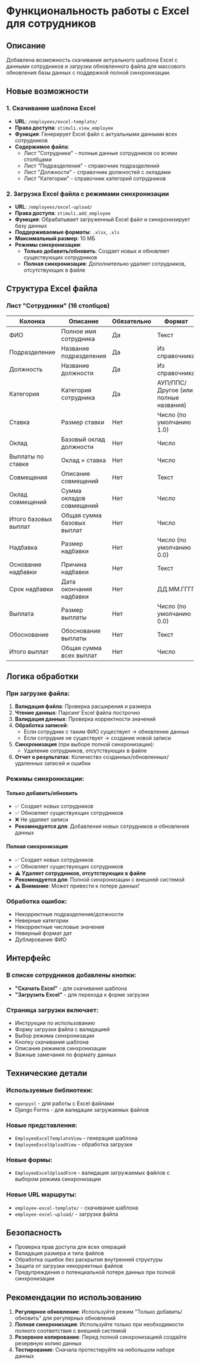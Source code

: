 # Функциональность работы с Excel для сотрудников

## Описание

Добавлена возможность скачивания актуального шаблона Excel с данными сотрудников и загрузки обновленного файла для массового обновления базы данных с поддержкой полной синхронизации.

## Новые возможности

### 1. Скачивание шаблона Excel
- **URL**: `/employees/excel-template/`
- **Права доступа**: `stimuli.view_employee`
- **Функция**: Генерирует Excel файл с актуальными данными всех сотрудников
- **Содержимое файла**:
  - Лист "Сотрудники" - полные данные сотрудников со всеми столбцами
  - Лист "Подразделения" - справочник подразделений
  - Лист "Должности" - справочник должностей с окладами
  - Лист "Категории" - справочник категорий сотрудников

### 2. Загрузка Excel файла с режимами синхронизации
- **URL**: `/employees/excel-upload/`
- **Права доступа**: `stimuli.add_employee`
- **Функция**: Обрабатывает загруженный Excel файл и синхронизирует базу данных
- **Поддерживаемые форматы**: `.xlsx`, `.xls`
- **Максимальный размер**: 10 МБ
- **Режимы синхронизации**:
  - **Только добавить/обновить**: Создает новых и обновляет существующих сотрудников
  - **Полная синхронизация**: Дополнительно удаляет сотрудников, отсутствующих в файле

## Структура Excel файла

### Лист "Сотрудники" (16 столбцов)
| Колонка | Описание | Обязательно | Формат | Редактируемо |
|---------|----------|-------------|---------|--------------|
| ФИО | Полное имя сотрудника | Да | Текст | ✅ |
| Подразделение | Название подразделения | Да | Из справочника | ✅ |
| Должность | Название должности | Да | Из справочника | ✅ |
| Категория | Категория сотрудника | Да | АУП/ППС/Другое (или полные названия) | ✅ |
| Ставка | Размер ставки | Нет | Число (по умолчанию 1.0) | ✅ |
| Оклад | Базовый оклад должности | Нет | Число | ❌ (вычисляемое) |
| Выплаты по ставке | Оклад × ставка | Нет | Число | ❌ (вычисляемое) |
| Совмещения | Описание совмещений | Нет | Текст | ❌ (вычисляемое) |
| Оклад совмещений | Сумма окладов совмещений | Нет | Число | ❌ (вычисляемое) |
| Итого базовых выплат | Общая сумма базовых выплат | Нет | Число | ❌ (вычисляемое) |
| Надбавка | Размер надбавки | Нет | Число (по умолчанию 0.0) | ✅ |
| Основание надбавки | Причина надбавки | Нет | Текст | ✅ |
| Срок надбавки | Дата окончания надбавки | Нет | ДД.ММ.ГГГГ | ✅ |
| Выплата | Размер выплаты | Нет | Число (по умолчанию 0.0) | ✅ |
| Обоснование | Обоснование выплаты | Нет | Текст | ✅ |
| Итого выплат | Общая сумма всех выплат | Нет | Число | ❌ (вычисляемое) |

## Логика обработки

### При загрузке файла:
1. **Валидация файла**: Проверка расширения и размера
2. **Чтение данных**: Парсинг Excel файла построчно
3. **Валидация данных**: Проверка корректности значений
4. **Обработка записей**:
   - Если сотрудник с таким ФИО существует → обновление данных
   - Если сотрудник не существует → создание новой записи
5. **Синхронизация** (при выборе полной синхронизации):
   - Удаление сотрудников, отсутствующих в файле
6. **Отчет о результатах**: Количество созданных/обновленных/удаленных записей и ошибки

### Режимы синхронизации:

#### Только добавить/обновить
- ✅ Создает новых сотрудников
- ✅ Обновляет существующих сотрудников
- ❌ Не удаляет записи
- **Рекомендуется для**: Добавления новых сотрудников и обновления данных

#### Полная синхронизация
- ✅ Создает новых сотрудников
- ✅ Обновляет существующих сотрудников
- ⚠️ **Удаляет сотрудников, отсутствующих в файле**
- **Рекомендуется для**: Полной синхронизации с внешней системой
- **⚠️ Внимание**: Может привести к потере данных!

### Обработка ошибок:
- Некорректные подразделения/должности
- Неверные категории
- Некорректные числовые значения
- Неверный формат дат
- Дублирование ФИО

## Интерфейс

### В списке сотрудников добавлены кнопки:
- **"Скачать Excel"** - для скачивания шаблона
- **"Загрузить Excel"** - для перехода к форме загрузки

### Страница загрузки включает:
- Инструкции по использованию
- Форму загрузки файла с валидацией
- Выбор режима синхронизации
- Кнопку скачивания шаблона
- Описание режимов синхронизации
- Важные замечания по формату данных

## Технические детали

### Используемые библиотеки:
- `openpyxl` - для работы с Excel файлами
- Django Forms - для валидации загружаемых файлов

### Новые представления:
- `EmployeeExcelTemplateView` - генерация шаблона
- `EmployeeExcelUploadView` - обработка загрузки

### Новые формы:
- `EmployeeExcelUploadForm` - валидация загружаемых файлов с выбором режима синхронизации

### Новые URL маршруты:
- `employee-excel-template/` - скачивание шаблона
- `employee-excel-upload/` - загрузка файла

## Безопасность

- Проверка прав доступа для всех операций
- Валидация размера и типа файлов
- Обработка ошибок без раскрытия внутренней структуры
- Защита от загрузки некорректных файлов
- Предупреждения о потенциальной потере данных при полной синхронизации

## Рекомендации по использованию

1. **Регулярное обновление**: Используйте режим "Только добавить/обновить" для регулярных обновлений
2. **Полная синхронизация**: Используйте только при необходимости полного соответствия с внешней системой
3. **Резервное копирование**: Перед полной синхронизацией создайте резервную копию данных
4. **Тестирование**: Сначала протестируйте на небольшом наборе данных
